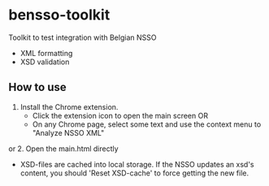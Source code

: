 # bensso-toolkit

Toolkit to test integration with Belgian NSSO

- XML formatting
- XSD validation

## How to use

1. Install the Chrome extension.
    * Click the extension icon to open the main screen OR
    * On any Chrome page, select some text and use the context menu to "Analyze NSSO XML"

or
2. Open the main.html directly

- XSD-files are cached into local storage. If the NSSO updates an xsd's content, you should 'Reset XSD-cache' to force getting the new file.
